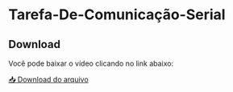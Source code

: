 # Tarefa-De-Comunicação-Serial

## Download

Você pode baixar o vídeo clicando no link abaixo:

[📥 Download do arquivo](https://drive.google.com/file/d/1lMd5YHY1_riaX8DLbQ-HaxpHJhIvgKxJ/view?usp=sharing)
